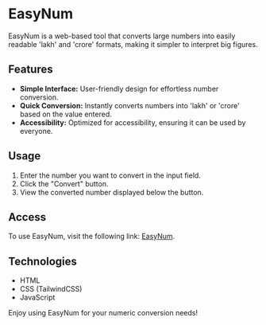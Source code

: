 # EasyNum

EasyNum is a web-based tool that converts large numbers into easily readable 'lakh' and 'crore' formats, making it simpler to interpret big figures.

## Features

- **Simple Interface:** User-friendly design for effortless number conversion.
- **Quick Conversion:** Instantly converts numbers into 'lakh' or 'crore' based on the value entered.
- **Accessibility:** Optimized for accessibility, ensuring it can be used by everyone.

## Usage

1. Enter the number you want to convert in the input field.
2. Click the "Convert" button.
3. View the converted number displayed below the button.

## Access

To use EasyNum, visit the following link: [EasyNum](https://jojit.in/EasyNum).

## Technologies

- HTML
- CSS (TailwindCSS)
- JavaScript

Enjoy using EasyNum for your numeric conversion needs!
